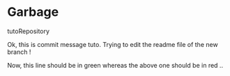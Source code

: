 # Garbage
tutoRepository


Ok, this is commit message tuto. Trying to edit the readme file of the new branch !

Now, this line should be in green whereas the above one should be in red ..
